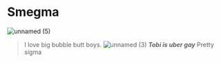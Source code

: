 # Smegma
![unnamed (5)](https://github.com/user-attachments/assets/e0b6ea5f-e670-4755-8b10-ac8bd22c12a7)
> I love big bubble butt boys.
![unnamed (3)](https://github.com/user-attachments/assets/224ee874-ceb4-4b6e-9603-3f5096b464d6)
***Tobi is uber gay***
> Pretty sigma
